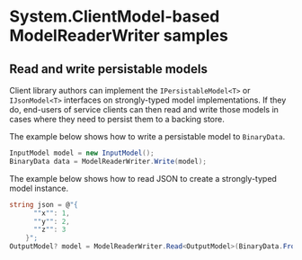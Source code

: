 
# System.ClientModel-based ModelReaderWriter samples

## Read and write persistable models

Client library authors can implement the `IPersistableModel<T>` or `IJsonModel<T>` interfaces on strongly-typed model implementations.  If they do, end-users of service clients can then read and write those models in cases where they need to persist them to a backing store.

The example below shows how to write a persistable model to `BinaryData`.

```C# Snippet:Readme_Write_Simple
InputModel model = new InputModel();
BinaryData data = ModelReaderWriter.Write(model);
```

The example below shows how to read JSON to create a strongly-typed model instance.

```C# Snippet:Readme_Read_Simple
string json = @"{
      ""x"": 1,
      ""y"": 2,
      ""z"": 3
    }";
OutputModel? model = ModelReaderWriter.Read<OutputModel>(BinaryData.FromString(json));
```
